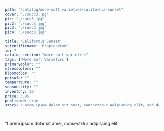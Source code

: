 ```yaml
---
path: "/catalog/more-soft-varieties/california-sunset"
cover: "./succ3.jpg"
pic: "./succ3.jpg"
pic2: "./succ3.jpg"
pic3: "./succ3.jpg"
pic4: "./succ3.jpg"

title: "California Sunset"
scientificname: "Graptosedum"
id: 7
catalog-section: "more-soft-varieties"
tags: ['More Soft Varieties']
primarycolor: ""
stresscolors: ""
bloomcolor: ""
petsafe: ""
temperature: ""
seasonality: ""
inventory: 30
price: 3.95
published: true
story: "Lorem ipsum dolor sit amet, consectetur adipiscing elit, sed do eiusmod tempor incididunt ut labore et dolore magna aliqua. Ut enim ad minim veniam, quis nostrud exercitation ullamco laboris nisi ut aliquip ex ea commodo consequat. Duis aute irure dolor in reprehenderit in voluptate velit esse cillum dolore eu fugiat nulla pariatur. Excepteur sint occaecat cupidatat non proident, sunt in culpa qui officia deserunt mollit anim id est laborum."

---
```

"Lorem ipsum dolor sit amet, consectetur adipiscing elit,